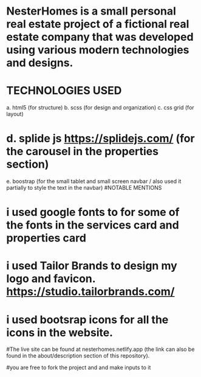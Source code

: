 # NesterHomes is a small personal real estate project of a fictional real estate company that was developed using various modern technologies and designs.
# TECHNOLOGIES USED
a. html5  (for structure)
b. scss (for design and organization)
c. css grid (for layout)
# d. splide js https://splidejs.com/  (for the carousel in the properties section)
e. boostrap (for the small tablet and small screen navbar / also used it partially to style the text in the navbar)
#NOTABLE MENTIONS
# i used google fonts to for some of the fonts in the services card and properties card
# i used Tailor Brands to design my logo and favicon. https://studio.tailorbrands.com/
# i used bootsrap icons for all the icons in the website.

#The live site can be found at nesterhomes.netlify.app (the link can also be found in the about/description section of this repository).

#you are free to fork the project and and make inputs to it
